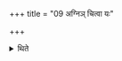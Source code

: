 +++
title = "09 अग्निञ् चित्वा यः"

+++

<details><summary>थिते</summary>

अग्निं चित्वा यः सोमेन यजेत स एता एकत्रिंशतं लोकम्पृणा उत्तरवेद्यामुपधाय यजेत ९
</details>
